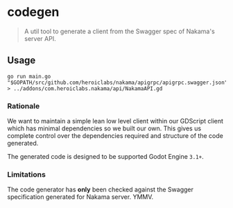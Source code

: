 codegen
=======

> A util tool to generate a client from the Swagger spec of Nakama's server API.

## Usage

```shell
go run main.go "$GOPATH/src/github.com/heroiclabs/nakama/apigrpc/apigrpc.swagger.json" > ../addons/com.heroiclabs.nakama/api/NakamaAPI.gd
```

### Rationale

We want to maintain a simple lean low level client within our GDScript client which has minimal dependencies so we built our own. This gives us complete control over the dependencies required and structure of the code generated.

The generated code is designed to be supported Godot Engine `3.1+`.

### Limitations

The code generator has __only__ been checked against the Swagger specification generated for Nakama server. YMMV.
